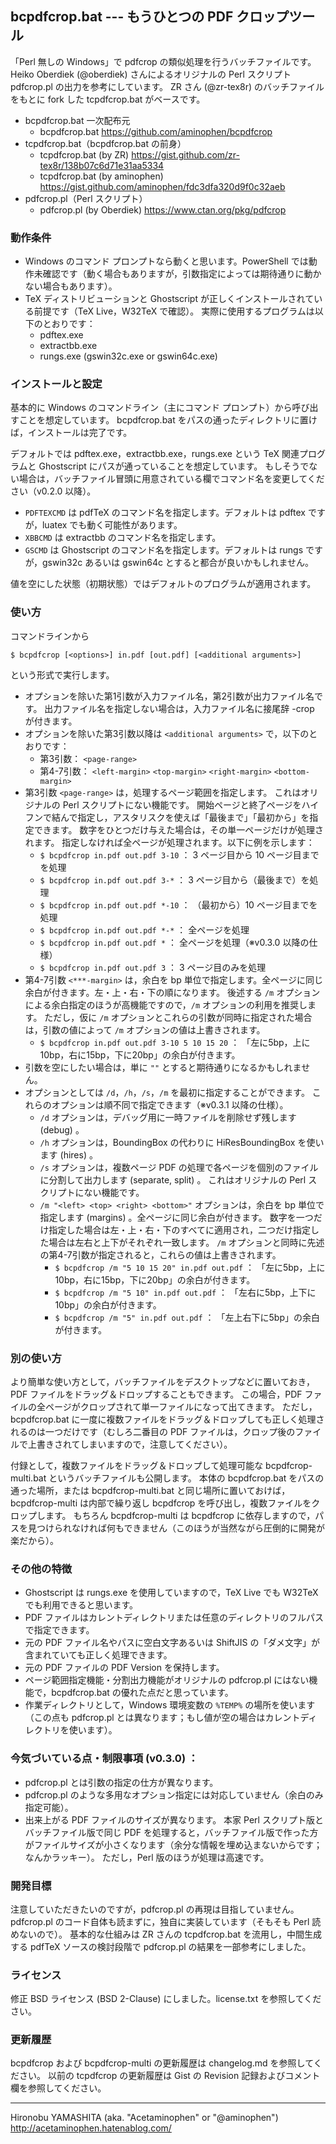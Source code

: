 ## bcpdfcrop.bat --- もうひとつの PDF クロップツール

「Perl 無しの Windows」で pdfcrop の類似処理を行うバッチファイルです。
Heiko Oberdiek (@oberdiek) さんによるオリジナルの Perl スクリプト pdfcrop.pl の出力を参考にしています。
ZR さん (@zr-tex8r) のバッチファイルをもとに fork した tcpdfcrop.bat がベースです。

- bcpdfcrop.bat 一次配布元
    - bcpdfcrop.bat https://github.com/aminophen/bcpdfcrop
- tcpdfcrop.bat（bcpdfcrop.bat の前身）
    - tcpdfcrop.bat (by ZR) https://gist.github.com/zr-tex8r/138b07c6d71e31aa5334
    - tcpdfcrop.bat (by aminophen) https://gist.github.com/aminophen/fdc3dfa320d9f0c32aeb
- pdfcrop.pl（Perl スクリプト）
    - pdfcrop.pl (by Oberdiek) https://www.ctan.org/pkg/pdfcrop

### 動作条件

- Windows のコマンド プロンプトなら動くと思います。PowerShell では動作未確認です（動く場合もありますが，引数指定によっては期待通りに動かない場合もあります）。
- TeX ディストリビューションと Ghostscript が正しくインストールされている前提です（TeX Live，W32TeX で確認）。
  実際に使用するプログラムは以下のとおりです：
    - pdftex.exe
    - extractbb.exe
    - rungs.exe (gswin32c.exe or gswin64c.exe)

### インストールと設定

基本的に Windows のコマンドライン（主にコマンド プロンプト）から呼び出すことを想定しています。
bcpdfcrop.bat をパスの通ったディレクトリに置けば，インストールは完了です。

デフォルトでは pdftex.exe，extractbb.exe，rungs.exe という TeX 関連プログラムと Ghostscript にパスが通っていることを想定しています。
もしそうでない場合は，バッチファイル冒頭に用意されている欄でコマンド名を変更してください（v0.2.0 以降）。

- `PDFTEXCMD` は pdfTeX のコマンド名を指定します。デフォルトは pdftex ですが，luatex でも動く可能性があります。
- `XBBCMD` は extractbb のコマンド名を指定します。
- `GSCMD` は Ghostscript のコマンド名を指定します。デフォルトは rungs ですが，gswin32c あるいは gswin64c とすると都合が良いかもしれません。

値を空にした状態（初期状態）ではデフォルトのプログラムが適用されます。

### 使い方

コマンドラインから

~~~~
$ bcpdfcrop [<options>] in.pdf [out.pdf] [<additional arguments>]
~~~~

という形式で実行します。

- オプションを除いた第1引数が入力ファイル名，第2引数が出力ファイル名です。
  出力ファイル名を指定しない場合は，入力ファイル名に接尾辞 -crop が付きます。
- オプションを除いた第3引数以降は `<additional arguments>` で，以下のとおりです：
    - 第3引数：   `<page-range>`
    - 第4-7引数： `<left-margin>` `<top-margin>` `<right-margin>` `<bottom-margin>`
- 第3引数 `<page-range>` は，処理するページ範囲を指定します。
  これはオリジナルの Perl スクリプトにない機能です。
  開始ページと終了ページをハイフンで結んで指定し，アスタリスクを使えば「最後まで」「最初から」を指定できます。
  数字をひとつだけ与えた場合は，その単一ページだけが処理されます。
  指定しなければ全ページが処理されます。以下に例を示します：
    - `$ bcpdfcrop in.pdf out.pdf 3-10` ： 3 ページ目から 10 ページ目までを処理
    - `$ bcpdfcrop in.pdf out.pdf 3-*`  ： 3 ページ目から（最後まで）を処理
    - `$ bcpdfcrop in.pdf out.pdf *-10` ： （最初から）10 ページ目までを処理
    - `$ bcpdfcrop in.pdf out.pdf *-*`  ： 全ページを処理
    - `$ bcpdfcrop in.pdf out.pdf *`    ： 全ページを処理（※v0.3.0 以降の仕様）
    - `$ bcpdfcrop in.pdf out.pdf 3`    ： 3 ページ目のみを処理
- 第4-7引数 `<***-margin>` は，余白を bp 単位で指定します。全ページに同じ余白が付きます。左・上・右・下の順になります。
  後述する `/m` オプションによる余白指定のほうが高機能ですので，`/m` オプションの利用を推奨します。
  ただし，仮に `/m` オプションとこれらの引数が同時に指定された場合は，引数の値によって `/m` オプションの値は上書きされます。
    - `$ bcpdfcrop in.pdf out.pdf 3-10 5 10 15 20` ： 「左に5bp，上に10bp，右に15bp，下に20bp」の余白が付きます。
- 引数を空にしたい場合は，単に `""` とすると期待通りになるかもしれません。
- オプションとしては `/d`，`/h`，`/s`，`/m` を最初に指定することができます。
  これらのオプションは順不同で指定できます（※v0.3.1 以降の仕様）。
    - `/d` オプションは，デバッグ用に一時ファイルを削除せず残します (debug) 。
    - `/h` オプションは，BoundingBox の代わりに HiResBoundingBox を使います (hires) 。
    - `/s` オプションは，複数ページ PDF の処理で各ページを個別のファイルに分割して出力します (separate, split) 。
      これはオリジナルの Perl スクリプトにない機能です。
    - `/m "<left> <top> <right> <bottom>"` オプションは，余白を bp 単位で指定します (margins) 。全ページに同じ余白が付きます。
      数字を一つだけ指定した場合は左・上・右・下のすべてに適用され，二つだけ指定した場合は左右と上下がそれぞれ一致します。
      `/m` オプションと同時に先述の第4-7引数が指定されると，これらの値は上書きされます。
        - `$ bcpdfcrop /m "5 10 15 20" in.pdf out.pdf` ： 「左に5bp，上に10bp，右に15bp，下に20bp」の余白が付きます。
        - `$ bcpdfcrop /m "5 10" in.pdf out.pdf`       ： 「左右に5bp，上下に10bp」の余白が付きます。
        - `$ bcpdfcrop /m "5" in.pdf out.pdf`          ： 「左上右下に5bp」の余白が付きます。

### 別の使い方

より簡単な使い方として，バッチファイルをデスクトップなどに置いておき，PDF ファイルをドラッグ＆ドロップすることもできます。
この場合，PDF ファイルの全ページがクロップされて単一ファイルになって出てきます。
ただし，bcpdfcrop.bat に一度に複数ファイルをドラッグ＆ドロップしても正しく処理されるのは一つだけです（むしろ二番目の PDF ファイルは，クロップ後のファイルで上書きされてしまいますので，注意してください）。

付録として，複数ファイルをドラッグ＆ドロップして処理可能な bcpdfcrop-multi.bat というバッチファイルも公開します。
本体の bcpdfcrop.bat をパスの通った場所，または bcpdfcrop-multi.bat と同じ場所に置いておけば，bcpdfcrop-multi は内部で繰り返し bcpdfcrop を呼び出し，複数ファイルをクロップします。
もちろん bcpdfcrop-multi は bcpdfcrop に依存しますので，パスを見つけられなければ何もできません（このほうが当然ながら圧倒的に開発が楽だから）。

### その他の特徴

- Ghostscript は rungs.exe を使用していますので，TeX Live でも W32TeX でも利用できると思います。
- PDF ファイルはカレントディレクトリまたは任意のディレクトリのフルパスで指定できます。
- 元の PDF ファイル名やパスに空白文字あるいは ShiftJIS の「ダメ文字」が含まれていても正しく処理できます。
- 元の PDF ファイルの PDF Version を保持します。
- ページ範囲指定機能・分割出力機能がオリジナルの pdfcrop.pl にはない機能で，bcpdfcrop.bat の優れた点だと思っています。
- 作業ディレクトリとして，Windows 環境変数の `%TEMP%` の場所を使います（この点も pdfcrop.pl とは異なります；もし値が空の場合はカレントディレクトリを使います）。

### 今気づいている点・制限事項 (v0.3.0) ：

- pdfcrop.pl とは引数の指定の仕方が異なります。
- pdfcrop.pl のような多用なオプション指定には対応していません（余白のみ指定可能）。
- 出来上がる PDF ファイルのサイズが異なります。
  本家 Perl スクリプト版とバッチファイル版で同じ PDF を処理すると，バッチファイル版で作った方がファイルサイズが小さくなります（余分な情報を埋め込まないからです；なんかラッキー）。
  ただし，Perl 版のほうが処理は高速です。

### 開発目標

注意していただきたいのですが，pdfcrop.pl の再現は目指していません。
pdfcrop.pl のコード自体も読まずに，独自に実装しています（そもそも Perl 読めないので）。
基本的な仕組みは ZR さんの tcpdfcrop.bat を流用し，中間生成する pdfTeX ソースの検討段階で pdfcrop.pl の結果を一部参考にしました。

### ライセンス

修正 BSD ライセンス (BSD 2-Clause) にしました。license.txt を参照してください。

### 更新履歴

bcpdfcrop および bcpdfcrop-multi の更新履歴は changelog.md を参照してください。
以前の tcpdfcrop の更新履歴は Gist の Revision 記録およびコメント欄を参照してください。

--------------------
Hironobu YAMASHITA (aka. "Acetaminophen" or "@aminophen")
http://acetaminophen.hatenablog.com/
